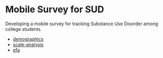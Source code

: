 
# Mobile Survey for SUD

Developing a mobile survey for tracking Substance Use Disorder among college students.


- [demographics][link1]
- [scale-analysis][link2]  
- [efa][link3]

[link1]:https://raw.githack.com/dss-hmi/pdtsun-2019-survey/master/analysis/1-first-look/demographics-substance-useful.html
[link2]:https://raw.githack.com/dss-hmi/pdtsun-2019-survey/master/analysis/1-first-look/scale-analyis.html
[link3]:https://raw.githack.com/dss-hmi/pdtsun-2019-survey/master/analysis/2-efa/2-efa.html

